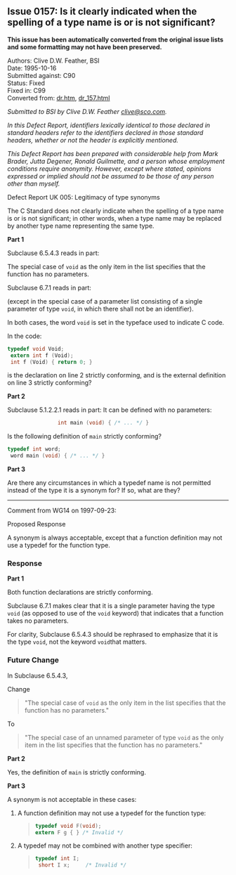## Issue 0157: Is it clearly indicated when the spelling of a type name is or is not significant?

**This issue has been automatically converted from the original issue lists and some formatting may not have been preserved.**

Authors: Clive D.W. Feather, BSI  
Date: 1995-10-16  
Submitted against: C90  
Status: Fixed  
Fixed in: C99  
Converted from: [dr.htm](https://www.open-std.org/jtc1/sc22/wg14/www/docs/dr.htm), [dr_157.html](https://www.open-std.org/jtc1/sc22/wg14/www/docs/dr_157.html)

*Submitted to BSI by Clive D.W. Feather clive@sco.com.*

*In this Defect Report, identifiers lexically identical to those declared in
standard headers refer to the identifiers declared in those standard headers,
whether or not the header is explicitly mentioned.*

*This Defect Report has been prepared with considerable help from Mark Brader,
Jutta Degener, Ronald Guilmette, and a person whose employment conditions
require anonymity. However, except where stated, opinions expressed or implied
should not be assumed to be those of any person other than myself.*

Defect Report UK 005: Legitimacy of type synonyms

The C Standard does not clearly indicate when the spelling of a type name is or
is not significant; in other words, when a type name may be replaced by another
type name representing the same type.

**Part 1**

Subclause 6.5.4.3 reads in part:

The special case of `void` as the only item in the list specifies that the
function has no parameters.

Subclause 6.7.1 reads in part:

(except in the special case of a parameter list consisting of a single parameter
of type `void`, in which there shall not be an identifier).

In both cases, the word `void` is set in the typeface used to indicate C code.

In the code:

```c
typedef void Void;
 extern int f (Void);
 int f (Void) { return 0; }
```

is the declaration on line 2 strictly conforming, and is the external definition
on line 3 strictly conforming?

**Part 2**

Subclause 5.1.2.2.1 reads in part: It can be defined with no parameters:

```c
                int main (void) { /* ... */ }
```

Is the following definition of `main` strictly conforming?

```c
typedef int word;
 word main (void) { /* ... */ }
```

**Part 3**

Are there any circumstances in which a typedef name is not permitted instead of
the type it is a synonym for? If so, what are they?

---

Comment from WG14 on 1997-09-23:

Proposed Response

A synonym is always acceptable, except that a function definition may not use a
typedef for the function type.

### Response

**Part 1**

Both function declarations are strictly conforming.

Subclause 6.7.1 makes clear that it is a single parameter having the type `void`
(as opposed to use of the `void` keyword) that indicates that a function takes
no parameters.

For clarity, Subclause 6.5.4.3 should be rephrased to emphasize that it is the
type `void`, not the keyword `void`that matters.

### Future Change

In Subclause 6.5.4.3,

Change

> "The special case of `void` as the only item in the list specifies that the
> function has no parameters."

To

> "The special case of an unnamed parameter of type `void` as the only item in the
> list specifies that the function has no parameters."

**Part 2**

Yes, the definition of `main` is strictly conforming.

**Part 3**

A synonym is not acceptable in these cases:

1. A function definition may not use a typedef for the function type:
   > ```c
   > typedef void F(void);
   > extern F g { } /* Invalid */
   > ```
2. A typedef may not be combined with another type specifier:
   > ```c
   > typedef int I;
   >  short I x;     /* Invalid */
   > ```

